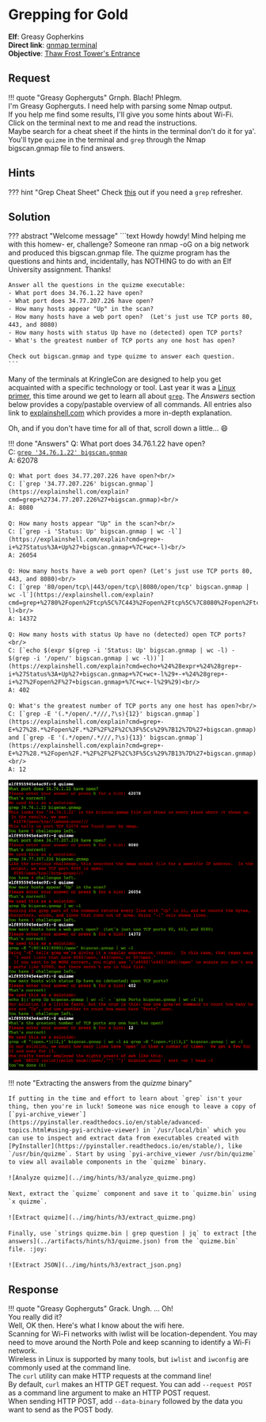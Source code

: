 # Grepping for Gold

**Elf**: Greasy Gopherkins<br/>
**Direct link**: [gnmap terminal](https://docker2021.kringlecon.com/?challenge=gnmap&id=5fa54eec-71f4-4608-b9ed-b07ec8f93c4a)<br/>
**Objective**: [Thaw Frost Tower's Entrance](../objectives/o3.md)


## Request

!!! quote "Greasy Gopherguts"
    Grnph. Blach! Phlegm.<br/>
    I'm Greasy Gopherguts. I need help with parsing some Nmap output.<br/>
    If you help me find some results, I'll give you some hints about Wi-Fi.<br/>
    Click on the terminal next to me and read the instructions.<br/>
    Maybe search for a cheat sheet if the hints in the terminal don't do it for ya'.<br/>
    You'll type `quizme` in the terminal and `grep` through the Nmap bigscan.gnmap file to find answers.


## Hints

??? hint "Grep Cheat Sheet"
    Check [this](https://ryanstutorials.net/linuxtutorial/cheatsheetgrep.php) out if you need a `grep` refresher.


## Solution

??? abstract "Welcome message"
    ```text
    Howdy howdy!  Mind helping me with this homew- er, challenge?
    Someone ran nmap -oG on a big network and produced this bigscan.gnmap file.
    The quizme program has the questions and hints and, incidentally,
    has NOTHING to do with an Elf University assignment. Thanks!

    Answer all the questions in the quizme executable:
    - What port does 34.76.1.22 have open?
    - What port does 34.77.207.226 have open?
    - How many hosts appear "Up" in the scan?
    - How many hosts have a web port open?  (Let's just use TCP ports 80, 443, and 8080)
    - How many hosts with status Up have no (detected) open TCP ports?
    - What's the greatest number of TCP ports any one host has open?

    Check out bigscan.gnmap and type quizme to answer each question.
    ```

Many of the terminals at KringleCon are designed to help you get acquainted with a specific technology or tool. Last year it was a [Linux primer](https://n00.be/HolidayHackChallenge2020/hints/h3/), this time around we get to learn all about [`grep`](https://www.man7.org/linux/man-pages/man1/grep.1.html). The *Answers* section below provides a copy/pastable overview of all commands. All entries also link to [explainshell.com](https://explainshell.com/) which provides a more in-depth explanation.

Oh, and if you don't have time for all of that, scroll down a little... :smile:

!!! done "Answers"
    Q: What port does 34.76.1.22 have open?<br/>
    C: [`grep '34.76.1.22' bigscan.gnmap`](https://explainshell.com/explain?cmd=grep+%2734.76.1.22%27+bigscan.gnmap)<br/>
    A: 62078

    Q: What port does 34.77.207.226 have open?<br/>
    C: [`grep '34.77.207.226' bigscan.gnmap`](https://explainshell.com/explain?cmd=grep+%2734.77.207.226%27+bigscan.gnmap)<br/>
    A: 8080

    Q: How many hosts appear "Up" in the scan?<br/>
    C: [`grep -i 'Status: Up' bigscan.gnmap | wc -l`](https://explainshell.com/explain?cmd=grep+-i+%27Status%3A+Up%27+bigscan.gnmap+%7C+wc+-l)<br/>
    A: 26054

    Q: How many hosts have a web port open? (Let's just use TCP ports 80, 443, and 8080)<br/>
    C: [`grep '80/open/tcp\|443/open/tcp\|8080/open/tcp' bigscan.gnmap | wc -l`](https://explainshell.com/explain?cmd=grep+%2780%2Fopen%2Ftcp%5C%7C443%2Fopen%2Ftcp%5C%7C8080%2Fopen%2Ftcp%27+bigscan.gnmap+%7C+wc+-l)<br/>
    A: 14372

    Q: How many hosts with status Up have no (detected) open TCP ports?<br/>
    C: [`echo $(expr $(grep -i 'Status: Up' bigscan.gnmap | wc -l) - $(grep -i '/open/' bigscan.gnmap | wc -l))`](https://explainshell.com/explain?cmd=echo+%24%28expr+%24%28grep+-i+%27Status%3A+Up%27+bigscan.gnmap+%7C+wc+-l%29+-+%24%28grep+-i+%27%2Fopen%2F%27+bigscan.gnmap+%7C+wc+-l%29%29)<br/>
    A: 402

    Q: What's the greatest number of TCP ports any one host has open?<br/>
    C: [`grep -E '(.*/open/.*///,?\s){12}' bigscan.gnmap`](https://explainshell.com/explain?cmd=grep+-E+%27%28.*%2Fopen%2F.*%2F%2F%2F%2C%3F%5Cs%29%7B12%7D%27+bigscan.gnmap) and [`grep -E '(.*/open/.*///,?\s){13}' bigscan.gnmap`](https://explainshell.com/explain?cmd=grep+-E+%27%28.*%2Fopen%2F.*%2F%2F%2F%2C%3F%5Cs%29%7B13%7D%27+bigscan.gnmap)<br/>
    A: 12

![Answers](../img/hints/h3/answers.png)

!!! note "Extracting the answers from the *quizme* binary<span id="cheating"></span>"

    If putting in the time and effort to learn about `grep` isn't your thing, then you're in luck! Someone was nice enough to leave a copy of [`pyi-archive_viewer`](https://pyinstaller.readthedocs.io/en/stable/advanced-topics.html#using-pyi-archive-viewer) in `/usr/local/bin` which you can use to inspect and extract data from executables created with [PyInstaller](https://pyinstaller.readthedocs.io/en/stable/), like `/usr/bin/quizme`. Start by using `pyi-archive_viewer /usr/bin/quizme` to view all available components in the `quizme` binary.

    ![Analyze quizme](../img/hints/h3/analyze_quizme.png)

    Next, extract the `quizme` component and save it to `quizme.bin` using `x quizme`.

    ![Extract quizme](../img/hints/h3/extract_quizme.png)
    
    Finally, use `strings quizme.bin | grep question | jq` to extract [the answers](../artifacts/hints/h3/quizme.json) from the `quizme.bin` file. :joy:

    ![Extract JSON](../img/hints/h3/extract_json.png)


## Response

!!! quote "Greasy Gopherguts"
    Grack. Ungh. ... Oh!<br/>
    You really did it?<br/>
    Well, OK then. Here's what I know about the wifi here.<br/>
    Scanning for Wi-Fi networks with iwlist will be location-dependent. You may need to move around the North Pole and keep scanning to identify a Wi-Fi network.<br/>
    Wireless in Linux is supported by many tools, but `iwlist` and `iwconfig` are commonly used at the command line.<br/>
    The `curl` utility can make HTTP requests at the command line!<br/>
    By default, `curl` makes an HTTP GET request. You can add `--request POST` as a command line argument to make an HTTP POST request.<br/>
    When sending HTTP POST, add `--data-binary` followed by the data you want to send as the POST body.
